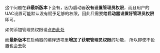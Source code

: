 
这个问题在**非最新版本**下会有，因为启动器**没有设置管理员权限**，而且用户的UAC设置可能默认没有赋予足够的权限，因此只需要**给启动器设置好管理员权限**即可。

如何添加管理员权限请[点击此处](./https://jingyan.baidu.com/article/93f9803f4e8a58e0e46f55db.html)

 而**最新版本**在启动器的编译选项里**增加了获取管理员权限**的功能， 所以即使不设置也会去获